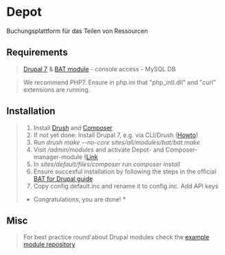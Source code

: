 ﻿# Depot
Buchungsplattform für das Teilen von Ressourcen

## Requirements
> [Drupal 7](http://drupal.org/) & [BAT module](http://drupal.org/project/bat) - console access - MySQL DB

> We recommend PHP7. Ensure in php.ini that "php_intl.dll" and "curl" extensions are running.

## Installation
> 1. Install [Drush](http://drush.org) and [Composer](https://getcomposer.org/download/)
> 2. If not yet done: Install Drupal 7, e.g. via CLI/Drush ([Howto](http://docs.drush.org/en/master/install/))
> 3. Run *drush make --no-core sites/all/modules/bat/bat.make*
> 4. Visit */admin/modules* and activate Depot- and Composer-manager-module ([Link](https://www.drupal.org/project/composer_manager)
> 5. In  *sites/default/files/composer* run *composer install*
> 5. Ensure succesful installation by following the steps in the official [BAT for Drupal guide](http://docs.roomify.us/bat/drupal/installation.html)
> 6. Copy config.default.inc and rename it to config.inc. Add API keys
> * Congratulations, you are done! *

## Misc

> For best practice round'about Drupal modules check the [example module repository](http://cgit.drupalcode.org/examples/tree/)
